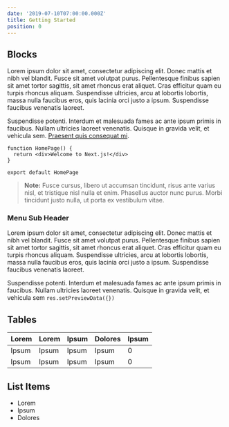 ```yaml
---
date: '2019-07-10T07:00:00.000Z'
title: Getting Started
position: 0
---
```

## Blocks

Lorem ipsum dolor sit amet, consectetur adipiscing elit. Donec mattis et nibh vel blandit. Fusce sit amet volutpat purus. Pellentesque finibus sapien sit amet tortor sagittis, sit amet rhoncus erat aliquet. Cras efficitur quam eu turpis rhoncus aliquam. Suspendisse ultricies, arcu at lobortis lobortis, massa nulla faucibus eros, quis lacinia orci justo a ipsum. Suspendisse faucibus venenatis laoreet.

Suspendisse potenti. Interdum et malesuada fames ac ante ipsum primis in faucibus. Nullam ultricies laoreet venenatis. Quisque in gravida velit, et vehicula sem. [Praesent quis consequat mi](https://www.google.com/ "Link").

    function HomePage() {
      return <div>Welcome to Next.js!</div>
    }
    
    export default HomePage

> **Note:** Fusce cursus, libero ut accumsan tincidunt, risus ante varius nisl, et tristique nisl nulla et enim. Phasellus auctor nunc purus. Morbi tincidunt justo nulla, ut porta ex vestibulum vitae.

### Menu Sub Header

Lorem ipsum dolor sit amet, consectetur adipiscing elit. Donec mattis et nibh vel blandit. Fusce sit amet volutpat purus. Pellentesque finibus sapien sit amet tortor sagittis, sit amet rhoncus erat aliquet. Cras efficitur quam eu turpis rhoncus aliquam. Suspendisse ultricies, arcu at lobortis lobortis, massa nulla faucibus eros, quis lacinia orci justo a ipsum. Suspendisse faucibus venenatis laoreet.

Suspendisse potenti. Interdum et malesuada fames ac ante ipsum primis in faucibus. Nullam ultricies laoreet venenatis. Quisque in gravida velit, et vehicula sem `res.setPreviewData({})`


## Tables

| Lorem | Lorem | Ipsum | Dolores | Ipsum |
| --- | --- | --- | --- | --- |
| Ipsum | Ipsum | Ipsum | Ipsum | 0 |
| Ipsum | Ipsum | Ipsum | Ipsum | 0 |

## List Items

* Lorem
* Ipsum
* Dolores
